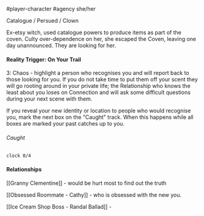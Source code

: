 #player-character #agency 
she/her

Catalogue / Persued / Clown

Ex-etsy witch, used catalogue powers to produce items as part of the coven. Culty over-dependence on her, she escaped the Coven, leaving one day unannounced. They are looking for her.

#### Reality Trigger: On Your Trail
3: Chaos - highlight a person who recognises you and will report back to those looking for you. If you do not take time to put them off your scent they will go rooting around in your private life; the Relationship who knows the least about you loses on Connection and will ask some difficult questions during your next scene with them.

If you reveal your new identity or location to people who would recognise you, mark the next box on the "Caught" track. When this happens while all boxes are marked your past catches up to you.

###### Caught
`clock 0/4`
#### Relationships

[[Granny Clementine]] - would be hurt most to find out the truth

[[Obsessed Roommate - Cathy]] - who is obsessed with the new you.

[[Ice Cream Shop Boss - Randal Ballad]] - 